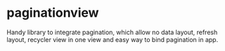 # paginationview
Handy library to integrate pagination, which allow no data layout, refresh layout, recycler view in one view and easy way to bind pagination in app.
